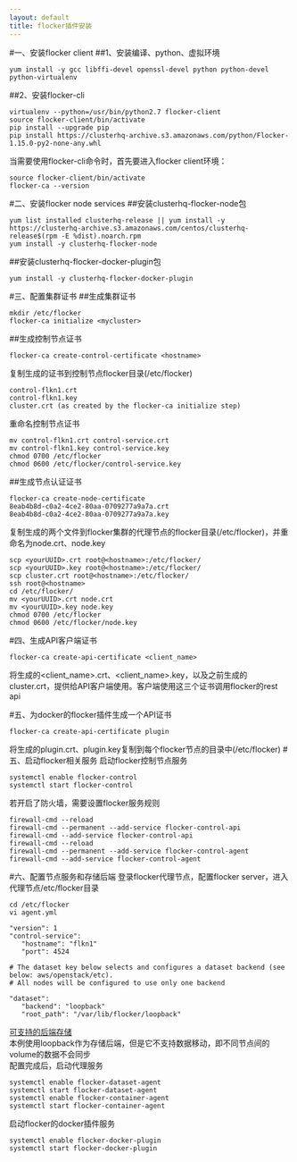 ```yaml
---
layout: default
title: flocker插件安装
---
```


#一、安装flocker client
##1、安装编译、python、虚拟环境
```
yum install -y gcc libffi-devel openssl-devel python python-devel python-virtualenv
```
##2、安装flocker-cli
```
virtualenv --python=/usr/bin/python2.7 flocker-client
source flocker-client/bin/activate
pip install --upgrade pip
pip install https://clusterhq-archive.s3.amazonaws.com/python/Flocker-1.15.0-py2-none-any.whl
```
当需要使用flocker-cli命令时，首先要进入flocker client环境：
```
source flocker-client/bin/activate
flocker-ca --version
```
#二、安装flocker node services
##安装clusterhq-flocker-node包
```
yum list installed clusterhq-release || yum install -y https://clusterhq-archive.s3.amazonaws.com/centos/clusterhq-release$(rpm -E %dist).noarch.rpm
yum install -y clusterhq-flocker-node
```
##安装clusterhq-flocker-docker-plugin包
```
yum install -y clusterhq-flocker-docker-plugin
```
#三、配置集群证书
##生成集群证书
```
mkdir /etc/flocker
flocker-ca initialize <mycluster>
```
##生成控制节点证书
```
flocker-ca create-control-certificate <hostname>
```
复制生成的证书到控制节点flocker目录(/etc/flocker)
```
control-flkn1.crt
control-flkn1.key
cluster.crt (as created by the flocker-ca initialize step)
```
重命名控制节点证书
```
mv control-flkn1.crt control-service.crt
mv control-flkn1.key control-service.key
chmod 0700 /etc/flocker
chmod 0600 /etc/flocker/control-service.key
```
##生成节点认证证书
```
flocker-ca create-node-certificate
8eab4b8d-c0a2-4ce2-80aa-0709277a9a7a.crt
8eab4b8d-c0a2-4ce2-80aa-0709277a9a7a.key
```
复制生成的两个文件到flocker集群的代理节点的flocker目录(/etc/flocker)，并重命名为node.crt、node.key
```
scp <yourUUID>.crt root@<hostname>:/etc/flocker/
scp <yourUUID>.key root@<hostname>:/etc/flocker/
scp cluster.crt root@<hostname>:/etc/flocker/
ssh root@<hostname>
cd /etc/flocker/
mv <yourUUID>.crt node.crt
mv <yourUUID>.key node.key
chmod 0700 /etc/flocker
chmod 0600 /etc/flocker/node.key
```
#四、生成API客户端证书
```
flocker-ca create-api-certificate <client_name>
```
将生成的<client_name>.crt、<client_name>.key，以及之前生成的cluster.crt，提供给API客户端使用。客户端使用这三个证书调用flocker的rest api

#五、为docker的flocker插件生成一个API证书
```
flocker-ca create-api-certificate plugin
```
将生成的plugin.crt、plugin.key复制到每个flocker节点的目录中(/etc/flocker)
#五、启动flocker相关服务
启动flocker控制节点服务
```
systemctl enable flocker-control
systemctl start flocker-control
```
若开启了防火墙，需要设置flocker服务规则
```
firewall-cmd --reload
firewall-cmd --permanent --add-service flocker-control-api
firewall-cmd --add-service flocker-control-api
firewall-cmd --reload
firewall-cmd --permanent --add-service flocker-control-agent
firewall-cmd --add-service flocker-control-agent
```
#六、配置节点服务和存储后端
登录flocker代理节点，配置flocker server，进入代理节点/etc/flocker目录
```
cd /etc/flocker
vi agent.yml

"version": 1
"control-service":
   "hostname": "flkn1"
   "port": 4524

# The dataset key below selects and configures a dataset backend (see below: aws/openstack/etc).
# All nodes will be configured to use only one backend

"dataset":
   "backend": "loopback"
   "root_path": "/var/lib/flocker/loopback"
```
[可支持的后端存储](https://flocker-docs.clusterhq.com/en/latest/flocker-features/storage-backends.html#supported-backends)<br>
本例使用loopback作为存储后端，但是它不支持数据移动，即不同节点间的volume的数据不会同步<br>
配置完成后，启动代理服务
```
systemctl enable flocker-dataset-agent
systemctl start flocker-dataset-agent
systemctl enable flocker-container-agent
systemctl start flocker-container-agent
```
启动flocker的docker插件服务
```
systemctl enable flocker-docker-plugin
systemctl start flocker-docker-plugin
```
